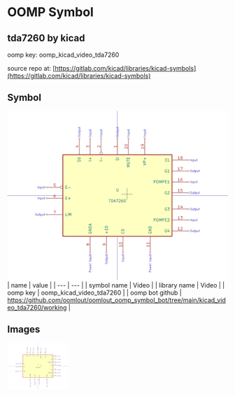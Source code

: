 # OOMP Symbol  
## tda7260  by kicad  
  
oomp key: oomp_kicad_video_tda7260  
  
source repo at: [https://gitlab.com/kicad/libraries/kicad-symbols](https://gitlab.com/kicad/libraries/kicad-symbols)  
## Symbol  
  
[![working.png](working_600.png)](working.png)  
| name | value | 
| --- | --- | 
| symbol name | Video | 
| library name | Video | 
| oomp key | oomp_kicad_video_tda7260 | 
| oomp bot github | https://github.com/oomlout/oomlout_oomp_symbol_bot/tree/main/kicad_video_tda7260/working | 
## Images  
  
[![working.png](working_140.png)](working.png)  
